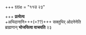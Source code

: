 +++
title = "११उ २३"

+++
**प्रत्येत्य**  
+अभिदानानि+++(=??)+++ सक्तुभिर् ओदनेनेति  
ब्राह्मणान् **भोजयित्वा वाचयति** २३
